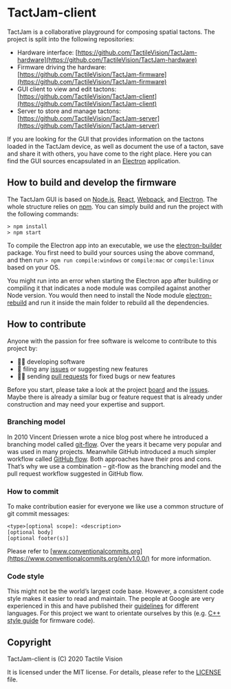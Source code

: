 # TactJam-client

TactJam is a collaborative playground for composing spatial tactons. The project is split into the following repositories:

+ Hardware interface: [https://github.com/TactileVision/TactJam-hardware](https://github.com/TactileVision/TactJam-hardware)
+ Firmware driving the hardware: [https://github.com/TactileVision/TactJam-firmware](https://github.com/TactileVision/TactJam-firmware)
+ GUI client to view and edit tactons: [https://github.com/TactileVision/TactJam-client](https://github.com/TactileVision/TactJam-client)
+ Server to store and manage tactons: [https://github.com/TactileVision/TactJam-server](https://github.com/TactileVision/TactJam-server)

If you are looking for the GUI that provides information on the tactons loaded in the TactJam device, as well as document the use of a tacton, save and share it with others, you have come to the right place. Here you can find the GUI sources encapsulated in an [Electron](https://www.electronjs.org/) application.


## How to build and develop the firmware

The TactJam GUI is based on [Node.js](https://nodejs.org/en/), [React](https://reactjs.org/), [Webpack](https://webpack.js.org/), and [Electron](https://www.electronjs.org/). The whole structure relies on [npm](https://www.npmjs.com/). You can simply build and run the project with the following commands:


```
> npm install
> npm start
```

To compile the Electron app into an executable, we use the [electron-builder](https://www.electron.build/) package. You first need to build your sources using the above command, and then run `> npm run compile:windows` or `compile:mac` or `compile:linux` based on your OS.

You might run into an error when starting the Electron app after building or compiling it that indicates a node module was compiled against another Node version. You would then need to install the Node module [electron-rebuild](https://github.com/electron/electron-rebuild) and run it inside the main folder to rebuild all the dependencies.

## How to contribute

Anyone with the passion for free software is welcome to contribute to this project by:

+ 👩‍💻 developing software
+ 👾 filing any [issues](https://github.com/TactileVision/TactJam-firmware/issues)  or suggesting new features
+ 🧑‍🏭 sending [pull requests](https://github.com/TactileVision/TactJam-firmware/pulls) for fixed bugs or new features

Before you start, please take a look at the project [board](https://github.com/orgs/TactileVision/projects/1) and the [issues](https://github.com/TactileVision/TactJam-firmware/issues). Maybe there is already a similar bug or feature request that is already under construction and may need your expertise and support.


### Branching model

In 2010 Vincent Driessen wrote a nice blog post where he introduced a branching model called [git-flow](https://nvie.com/posts/a-successful-git-branching-model/). Over the years it became very popular and was used in many projects. Meanwhile GitHub introduced a much simpler workflow called [GitHub flow](https://guides.github.com/introduction/flow/). Both approaches have their pros and cons. That’s why we use a combination – git-flow as the branching model and the pull request workflow suggested in GitHub flow.


### How to commit

To make contribution easier for everyone we like use a common structure of git commit messages: 

```
<type>[optional scope]: <description>
[optional body]
[optional footer(s)]
```

Please refer to [www.conventionalcommits.org](https://www.conventionalcommits.org/en/v1.0.0/) for more information.


### Code style

This might not be the world’s largest code base. However, a consistent code style makes it easier to read and maintain. The people at Google are very experienced in this and have published their [guidelines](https://google.github.io/styleguide/) for different languages. For this project we want to orientate ourselves by this (e.g. [C++ style guide](https://google.github.io/styleguide/cppguide.html) for firmware code).


## Copyright

TactJam-client is (C) 2020 Tactile Vision

It is licensed under the MIT license. For details, please refer to the [LICENSE](LICENSE) file.
